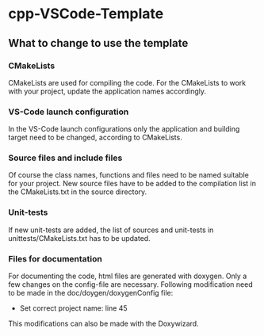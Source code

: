 # cpp-VSCode-Template

## What to change to use the template

### CMakeLists
CMakeLists are used for compiling the code. For the CMakeLists to work with your project, update the application names accordingly.

### VS-Code launch configuration
In the VS-Code launch configurations only the application and building target need to be changed, according to CMakeLists.

### Source files and include files
Of course the class names, functions and files need to be named suitable for your project. New source files have to be added to the compilation list in the CMakeLists.txt in the source directory.

### Unit-tests
If new unit-tests are added, the list of sources and unit-tests in unittests/CMakeLists.txt has to be updated.

### Files for documentation
For documenting the code, html files are generated with doxygen. Only a few changes on the config-file are necessary. Following modification need to be made in the doc/doygen/doxygenConfig file:
- Set correct project name: line 45

This modifications can also be made with the Doxywizard.
